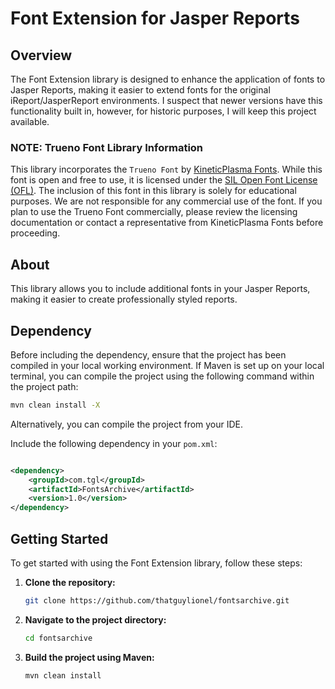 # Font Extension for Jasper Reports

## Overview

The Font Extension library is designed to enhance the application of fonts to Jasper Reports, making it easier to extend
fonts for the original iReport/JasperReport environments. I suspect that newer versions have this functionality built
in, however, for historic purposes, I will keep this project available.

### NOTE: Trueno Font Library Information

This library incorporates the `Trueno Font` by [KineticPlasma Fonts](https://www.fontspace.com/trueno-font-f22345).
While this font is open and free to use, it is licensed under
the [SIL Open Font License (OFL)](https://www.fontspace.com/help#license-17). The inclusion of this font in this library
is solely for educational purposes. We are not responsible for any commercial use of the font. If you plan to use the
Trueno Font commercially, please review the licensing documentation or contact a representative from KineticPlasma Fonts
before proceeding.

## About

This library allows you to include additional fonts in your Jasper Reports, making it easier to create professionally
styled reports.

## Dependency

Before including the dependency, ensure that the project has been compiled in your local working environment. If Maven
is set up on your local terminal, you can compile the project using the following command within the project path:

```bash
mvn clean install -X
```

Alternatively, you can compile the project from your IDE.

Include the following dependency in your `pom.xml`:

```xml

<dependency>
    <groupId>com.tgl</groupId>
    <artifactId>FontsArchive</artifactId>
    <version>1.0</version>
</dependency>
```

## Getting Started

To get started with using the Font Extension library, follow these steps:

1. **Clone the repository:**
   ```bash
   git clone https://github.com/thatguylionel/fontsarchive.git
   ```
2. **Navigate to the project directory:**
   ```bash
   cd fontsarchive
   ```
3. **Build the project using Maven:**
   ```bash
   mvn clean install
   ```

